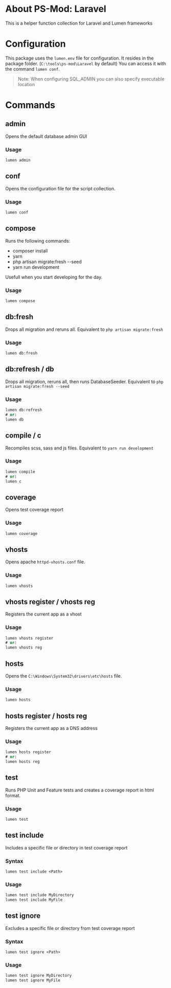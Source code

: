 # About PS-Mod: Laravel
This is a helper function collection for Laravel and Lumen frameworks

# Configuration
This package uses the `lumen.env` file for configuration. It resides in the package folder. (`C:\tools\ps-mod\Laravel` by default) You can access it with the command `lumen conf`.
> Note: When configuring SQL_ADMIN you can also specify executable location

# Commands
## admin
Opens the default database admin GUI

### Usage
```ps
lumen admin
```

## conf
Opens the configuration file for the script collection.

### Usage
```ps
lumen conf
```

## compose
Runs the following commands:
- composer install
- yarn
- php artisan migrate:fresh --seed
- yarn run development

Usefull when you start developing for the day.

### Usage
```ps
lumen compose
```

## db:fresh
Drops all migration and reruns all. Equivalent to `php artisan migrate:fresh`

### Usage
```ps
lumen db:fresh
```

## db:refresh / db
Drops all migration, reruns all, then runs DatabaseSeeder. Equivalent to `php artisan migrate:fresh --seed`

### Usage
```ps
lumen db:refresh
# or:
lumen db
```

## compile / c
Recompiles scss, sass and js files. Equivalent to `yarn run development`

### Usage
```ps
lumen compile
# or:
lumen c
```

## coverage
Opens test coverage report

### Usage
```ps
lumen coverage
```

## vhosts
Opens apache `httpd-vhosts.conf` file.

### Usage
```ps
lumen vhosts
```

## vhosts register / vhosts reg
Registers the current app as a vhost

### Usage
```ps
lumen vhosts register
# or:
lumen vhosts reg
```

## hosts
Opens the `C:\Windows\System32\drivers\etc\hosts` file.

### Usage
```ps
lumen hosts
```

## hosts register / hosts reg
Registers the current app as a DNS address

### Usage
```ps
lumen hosts register
# or:
lumen hosts reg
```

## test
Runs PHP Unit and Feature tests and creates a coverage report in html format.

### Usage
```ps
lumen test
```

## test include
Includes a specific file or directory in test coverage report

### Syntax
```
lumen test include <Path>
```

### Usage
```ps
lumen test include MyDirectory
lumen test include MyFile
```

## test ignore
Excludes a specific file or directory from test coverage report

### Syntax
```
lumen test ignore <Path>
```

### Usage
```ps
lumen test ignore MyDirectory
lumen test ignore MyFile
```